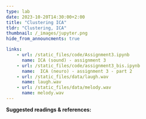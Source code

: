 ```yaml
---
type: lab
date: 2023-10-20T14:30:00+2:00
title: "Clustering ICA"
tldr: "Clustering, ICA"
thumbnail: /_images/jupyter.png
hide_from_announcments: true

links: 
    - url: /static_files/code/Assignment3.ipynb
      name: ICA (sound) - assignment 3
    - url: /static_files/code/assignment3_bis.ipynb
      name:  ICA (neuro) - assignment 3 - part 2
    - url: /static_files/data/laugh.wav
      name: laugh.wav
    - url: /static_files/data/melody.wav
      name: melody.wav
---
```

**Suggested readings & references:**

